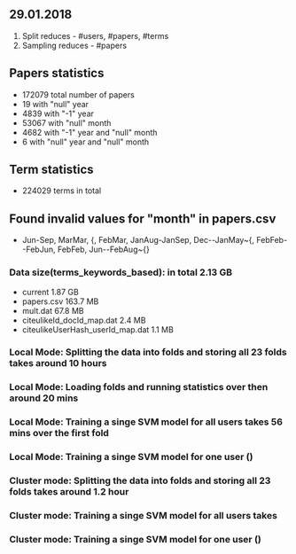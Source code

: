 ## 29.01.2018

1. Split reduces - #users, #papers, #terms
2. Sampling reduces - #papers

## Papers statistics
- 172079 total number of papers
- 19 with "null" year
- 4839 with "-1" year
- 53067 with "null" month
- 4682 with "-1" year and "null" month
- 6 with "null" year and "null" month

## Term statistics
- 224029 terms in total

## Found invalid values for "month" in papers.csv
- Jun-Sep, MarMar, {, FebMar, JanAug-JanSep, Dec--JanMay\~{, FebFeb--FebJun, FebFeb, Jun--FebAug\~{}

### Data size(terms_keywords_based): in total 2.13 GB
- current 1.87 GB
- papers.csv 163.7 MB
- mult.dat 67.8 MB
- citeulikeId_docId_map.dat 2.4 MB
- citeulikeUserHash_userId_map.dat 1.1 MB

### Local Mode: Splitting the data into folds and storing all 23 folds takes around 10 hours
### Local Mode: Loading folds and running statistics over then around 20 mins
### Local Mode: Training a singe SVM model for all users takes 56 mins over the first fold
### Local Mode: Training a singe SVM model for one user ()

### Cluster mode: Splitting the data into folds and storing all 23 folds takes around 1.2 hour
### Cluster mode: Training a singe SVM model for all users takes
### Cluster mode: Training a singe SVM model for one user ()